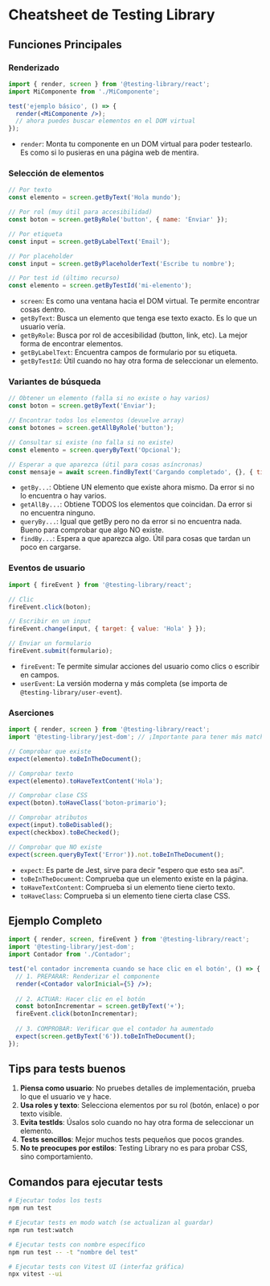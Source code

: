 # Cheatsheet de Testing Library

## Funciones Principales

### Renderizado

```jsx
import { render, screen } from '@testing-library/react';
import MiComponente from './MiComponente';

test('ejemplo básico', () => {
  render(<MiComponente />);
  // ahora puedes buscar elementos en el DOM virtual
});
```

- `render`: Monta tu componente en un DOM virtual para poder testearlo. Es como si lo pusieras en una página web de mentira.

### Selección de elementos

```jsx
// Por texto
const elemento = screen.getByText('Hola mundo');

// Por rol (muy útil para accesibilidad)
const boton = screen.getByRole('button', { name: 'Enviar' });

// Por etiqueta
const input = screen.getByLabelText('Email');

// Por placeholder
const input = screen.getByPlaceholderText('Escribe tu nombre');

// Por test id (último recurso)
const elemento = screen.getByTestId('mi-elemento');
```

- `screen`: Es como una ventana hacia el DOM virtual. Te permite encontrar cosas dentro.
- `getByText`: Busca un elemento que tenga ese texto exacto. Es lo que un usuario vería.
- `getByRole`: Busca por rol de accesibilidad (button, link, etc). La mejor forma de encontrar elementos.
- `getByLabelText`: Encuentra campos de formulario por su etiqueta.
- `getByTestId`: Útil cuando no hay otra forma de seleccionar un elemento.

### Variantes de búsqueda

```jsx
// Obtener un elemento (falla si no existe o hay varios)
const boton = screen.getByText('Enviar');

// Encontrar todos los elementos (devuelve array)
const botones = screen.getAllByRole('button');

// Consultar si existe (no falla si no existe)
const elemento = screen.queryByText('Opcional');

// Esperar a que aparezca (útil para cosas asíncronas)
const mensaje = await screen.findByText('Cargando completado', {}, { timeout: 2000 });
```

- `getBy...`: Obtiene UN elemento que existe ahora mismo. Da error si no lo encuentra o hay varios.
- `getAllBy...`: Obtiene TODOS los elementos que coincidan. Da error si no encuentra ninguno.
- `queryBy...`: Igual que getBy pero no da error si no encuentra nada. Bueno para comprobar que algo NO existe.
- `findBy...`: Espera a que aparezca algo. Útil para cosas que tardan un poco en cargarse.

### Eventos de usuario

```jsx
import { fireEvent } from '@testing-library/react';

// Clic
fireEvent.click(boton);

// Escribir en un input
fireEvent.change(input, { target: { value: 'Hola' } });

// Enviar un formulario
fireEvent.submit(formulario);
```

- `fireEvent`: Te permite simular acciones del usuario como clics o escribir en campos.
- `userEvent`: La versión moderna y más completa (se importa de `@testing-library/user-event`).

### Aserciones

```jsx
import { render, screen } from '@testing-library/react';
import '@testing-library/jest-dom'; // ¡Importante para tener más matchers!

// Comprobar que existe
expect(elemento).toBeInTheDocument();

// Comprobar texto
expect(elemento).toHaveTextContent('Hola');

// Comprobar clase CSS
expect(boton).toHaveClass('boton-primario');

// Comprobar atributos
expect(input).toBeDisabled();
expect(checkbox).toBeChecked();

// Comprobar que NO existe
expect(screen.queryByText('Error')).not.toBeInTheDocument();
```

- `expect`: Es parte de Jest, sirve para decir "espero que esto sea así".
- `toBeInTheDocument`: Comprueba que un elemento existe en la página.
- `toHaveTextContent`: Comprueba si un elemento tiene cierto texto.
- `toHaveClass`: Comprueba si un elemento tiene cierta clase CSS.

## Ejemplo Completo

```jsx
import { render, screen, fireEvent } from '@testing-library/react';
import '@testing-library/jest-dom';
import Contador from './Contador';

test('el contador incrementa cuando se hace clic en el botón', () => {
  // 1. PREPARAR: Renderizar el componente
  render(<Contador valorInicial={5} />);
  
  // 2. ACTUAR: Hacer clic en el botón
  const botonIncrementar = screen.getByText('+');
  fireEvent.click(botonIncrementar);
  
  // 3. COMPROBAR: Verificar que el contador ha aumentado
  expect(screen.getByText('6')).toBeInTheDocument();
});
```

## Tips para tests buenos

1. **Piensa como usuario**: No pruebes detalles de implementación, prueba lo que el usuario ve y hace.
2. **Usa roles y texto**: Selecciona elementos por su rol (botón, enlace) o por texto visible.
3. **Evita testIds**: Úsalos solo cuando no hay otra forma de seleccionar un elemento.
4. **Tests sencillos**: Mejor muchos tests pequeños que pocos grandes.
5. **No te preocupes por estilos**: Testing Library no es para probar CSS, sino comportamiento.

## Comandos para ejecutar tests

```bash
# Ejecutar todos los tests
npm run test

# Ejecutar tests en modo watch (se actualizan al guardar)
npm run test:watch

# Ejecutar tests con nombre específico
npm run test -- -t "nombre del test"

# Ejecutar tests con Vitest UI (interfaz gráfica)
npx vitest --ui
``` 